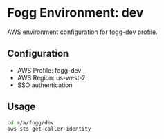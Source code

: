 # Fogg Environment: dev

AWS environment configuration for fogg-dev profile.

## Configuration

- AWS Profile: fogg-dev
- AWS Region: us-west-2
- SSO authentication

## Usage

```bash
cd m/a/fogg/dev
aws sts get-caller-identity
```
